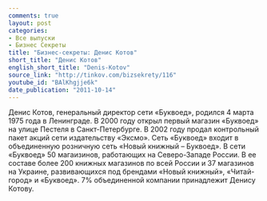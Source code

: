 ```yaml
---
comments: true
layout: post
categories:
- Все выпуски
- Бизнес Секреты
title: "Бизнес-секреты: Денис Котов"
short_title: "Денис Котов"
english_short_title: "Denis-Kotov"
source_link: "http://tinkov.com/bizsekrety/116"
youtube_id: "BAlKhgjje6k"
date_publication: "2011-10-14"
---
```

Денис Котов, генеральный директор сети «Буквоед», родился 4 марта 1975 года в Ленинграде. В 2000 году открыл первый магазин «Буквоед» на улице Пестеля в Санкт-Петербурге. В 2002 году продал контрольный пакет акций сети издательству «Эксмо». Сеть «Буквоед» входит в объединенную розничную сеть «Новый книжный – Буквоед». В сети «Буквоед» 50 магаизинов, работающих на Северо-Западе России. В ее составе более 200 книжных магазинов по всей России и 37 магазинов на Украине, развивающихся под брендами «Новый книжный», «Читай-город» и «Буквоед». 7% объединенной компании принадлежит Денису Котову.

